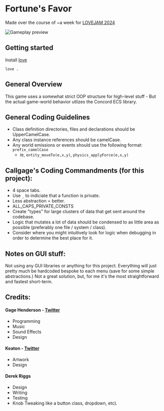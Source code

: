 # Fortune's Favor
Made over the course of ~a week for [LOVEJAM 2024](https://itch.io/jam/love2d-jam-2024)



![Gameplay preview](https://github.com/quangogage/love-jam/blob/main/assets/screenshots/preview-gif-large.gif?raw=true)

## Getting started
Install [love](https://love2d.org/)  
  
`love .`

## General Overview
This game uses a somewhat strict OOP structure for high-level stuff - But the actual
game-world behavior utlizes the Concord ECS library.

## General Coding Guidelines
* Class definition directories, files and declarations should be UpperCamelCase.
* Any class instance references should be camelCase.
* Any world emissions or events should use the following format: `prefix_camelCase`
    * ie, `entity_moveTo(e,x,y)`, `physics_applyForce(e,x,y)`


## Callgage's Coding Commandments (for this project):
* 4 space tabs.
* Use `_` to indiciate that a function is private.
* Less abstraction = better.
* ALL_CAPS_PRIVATE_CONSTS
* Create "types" for large clusters of data that get sent around the codebase.
* Logic that mutates a lot of data should be condensed to as little area as possible (preferably one file / system / class).
* Consider where you might intuitively look for logic when debugging in order to determine the best place for it.

## Notes on GUI stuff:
Not using any GUI libraries or anything for this project. Everything will just
pretty much be hardcoded bespoke to each menu (save for some simple abstractions.) Not a great solution, but, for me it's the most straightforward and fastest
short-term.

## Credits:
#### Gage Henderson - [Twitter](https://twitter.com/gage_69_420)
- Programming
- Music
- Sound Effects
- Design

#### Keaton - [Twitter](https://twitter.com/keatonf)
- Artwork
- Design

#### Derek Riggs
- Design
- Writing
- Testing
- Knob Tweaking
like a button class, dropdown, etc).


